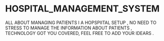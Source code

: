 # HOSPITAL_MANAGEMENT_SYSTEM
ALL ABOUT MANAGING PATIENTS I A HOPSPIITAL SETUP , NO NEED TO STRESS TO MANAGE THE INFORMATION ABOUT PATIENTS , TECHNOLOGY GOT YOU COVERED, FEEL FREE TO ADD YOUR IDEARS .
